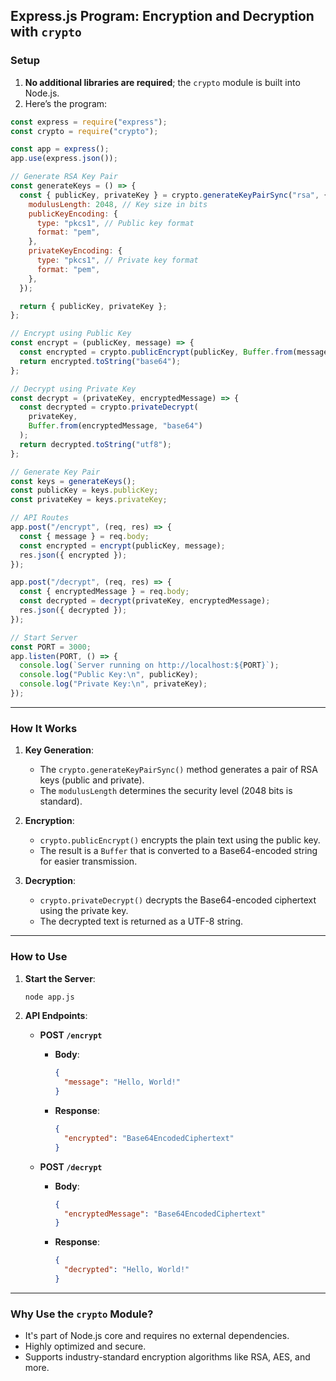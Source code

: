 

## **Express.js Program: Encryption and Decryption with `crypto`**

### **Setup**

1. **No additional libraries are required**; the `crypto` module is built into Node.js.
2. Here’s the program:

```javascript
const express = require("express");
const crypto = require("crypto");

const app = express();
app.use(express.json());

// Generate RSA Key Pair
const generateKeys = () => {
  const { publicKey, privateKey } = crypto.generateKeyPairSync("rsa", {
    modulusLength: 2048, // Key size in bits
    publicKeyEncoding: {
      type: "pkcs1", // Public key format
      format: "pem",
    },
    privateKeyEncoding: {
      type: "pkcs1", // Private key format
      format: "pem",
    },
  });

  return { publicKey, privateKey };
};

// Encrypt using Public Key
const encrypt = (publicKey, message) => {
  const encrypted = crypto.publicEncrypt(publicKey, Buffer.from(message));
  return encrypted.toString("base64");
};

// Decrypt using Private Key
const decrypt = (privateKey, encryptedMessage) => {
  const decrypted = crypto.privateDecrypt(
    privateKey,
    Buffer.from(encryptedMessage, "base64")
  );
  return decrypted.toString("utf8");
};

// Generate Key Pair
const keys = generateKeys();
const publicKey = keys.publicKey;
const privateKey = keys.privateKey;

// API Routes
app.post("/encrypt", (req, res) => {
  const { message } = req.body;
  const encrypted = encrypt(publicKey, message);
  res.json({ encrypted });
});

app.post("/decrypt", (req, res) => {
  const { encryptedMessage } = req.body;
  const decrypted = decrypt(privateKey, encryptedMessage);
  res.json({ decrypted });
});

// Start Server
const PORT = 3000;
app.listen(PORT, () => {
  console.log(`Server running on http://localhost:${PORT}`);
  console.log("Public Key:\n", publicKey);
  console.log("Private Key:\n", privateKey);
});
```

---

### **How It Works**

1. **Key Generation**:
   - The `crypto.generateKeyPairSync()` method generates a pair of RSA keys (public and private).
   - The `modulusLength` determines the security level (2048 bits is standard).

2. **Encryption**:
   - `crypto.publicEncrypt()` encrypts the plain text using the public key.
   - The result is a `Buffer` that is converted to a Base64-encoded string for easier transmission.

3. **Decryption**:
   - `crypto.privateDecrypt()` decrypts the Base64-encoded ciphertext using the private key.
   - The decrypted text is returned as a UTF-8 string.

---

### **How to Use**

1. **Start the Server**:
   ```bash
   node app.js
   ```

2. **API Endpoints**:
   - **POST `/encrypt`**
     - **Body**:
       ```json
       {
         "message": "Hello, World!"
       }
       ```
     - **Response**:
       ```json
       {
         "encrypted": "Base64EncodedCiphertext"
       }
       ```

   - **POST `/decrypt`**
     - **Body**:
       ```json
       {
         "encryptedMessage": "Base64EncodedCiphertext"
       }
       ```
     - **Response**:
       ```json
       {
         "decrypted": "Hello, World!"
       }
       ```

---

### **Why Use the `crypto` Module?**
- It's part of Node.js core and requires no external dependencies.
- Highly optimized and secure.
- Supports industry-standard encryption algorithms like RSA, AES, and more.